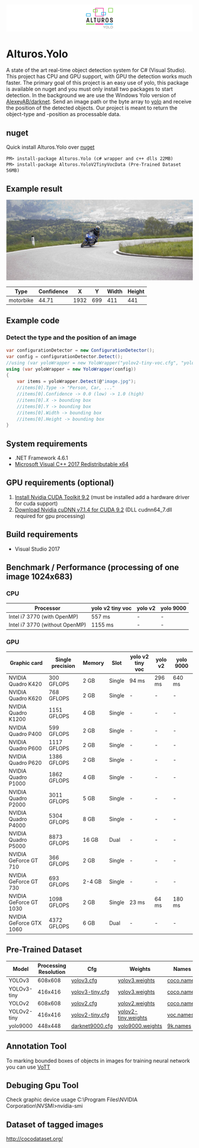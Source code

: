 ![Alturos.Yolo](doc/logo-banner.png)

# Alturos.Yolo

A state of the art real-time object detection system for C# (Visual Studio). This project has CPU and GPU support, with GPU the detection works much faster. The primary goal of this project is an easy use of yolo, this package is available on nuget and you must only install two packages to start detection. In the background we are use the Windows Yolo version of [AlexeyAB/darknet](https://github.com/AlexeyAB/darknet). Send an image path or the byte array to [yolo](https://github.com/pjreddie/darknet) and receive the position of the detected objects. Our project is meant to return the object-type and -position as processable data.

## nuget
Quick install Alturos.Yolo over [nuget](https://www.nuget.org/packages/Alturos.Yolo)
```
PM> install-package Alturos.Yolo (c# wrapper and c++ dlls 22MB)
PM> install-package Alturos.YoloV2TinyVocData (Pre-Trained Dataset 56MB)
```

## Example result

![object detection result](doc/objectdetection.jpg)

Type | Confidence | X | Y | Width | Height |
--- | --- | --- | --- | --- | --- |
motorbike | 44.71 | 1932 | 699 | 411 | 441 |

## Example code

### Detect the type and the position of an image
```cs
var configurationDetector = new ConfigurationDetector();
var config = configurationDetector.Detect();
//using (var yoloWrapper = new YoloWrapper("yolov2-tiny-voc.cfg", "yolov2-tiny-voc.weights", "voc.names"))
using (var yoloWrapper = new YoloWrapper(config))
{
	var items = yoloWrapper.Detect(@"image.jpg");
	//items[0].Type -> "Person, Car, ..."
	//items[0].Confidence -> 0.0 (low) -> 1.0 (high)
	//items[0].X -> bounding box
	//items[0].Y -> bounding box
	//items[0].Width -> bounding box
	//items[0].Height -> bounding box
}
```

## System requirements
- .NET Framework 4.6.1
- [Microsoft Visual C++ 2017 Redistributable x64](https://go.microsoft.com/fwlink/?LinkId=746572)

## GPU requirements (optional)
1) [Install Nvidia CUDA Toolkit 9.2](https://developer.nvidia.com/cuda-downloads) (must be installed add a hardware driver for cuda support)
2) [Download Nvidia cuDNN v7.1.4 for CUDA 9.2](https://developer.nvidia.com/rdp/cudnn-download) (DLL cudnn64_7.dll required for gpu processing)

## Build requirements
- Visual Studio 2017

## Benchmark / Performance (processing of one image 1024x683)

### CPU

Processor | yolo v2 tiny voc | yolo v2 | yolo 9000 |
--- | --- | --- | --- | 
Intel i7 3770 (with OpenMP) | 557 ms | - | - | 
Intel i7 3770 (without OpenMP) | 1155 ms | - | - | 

### GPU

Graphic card | Single precision | Memory | Slot | yolo v2 tiny voc | yolo v2 | yolo 9000 |
--- | --- | --- | --- | --- | --- | --- |
NVIDIA Quadro K420 | 300 GFLOPS | 2 GB | Single | 94 ms | 296 ms | 640 ms |
NVIDIA Quadro K620 | 768 GFLOPS | 2 GB | Single | - | - | - |
NVIDIA Quadro K1200 | 1151 GFLOPS | 4 GB | Single | - | - | - |
NVIDIA Quadro P400 | 599 GFLOPS | 2 GB | Single | - | - | - |
NVIDIA Quadro P600 | 1117 GFLOPS | 2 GB | Single | - | - | - |
NVIDIA Quadro P620 | 1386 GFLOPS | 2 GB | Single | - | - | - |
NVIDIA Quadro P1000 | 1862 GFLOPS | 4 GB | Single | - | - | - |
NVIDIA Quadro P2000 | 3011 GFLOPS | 5 GB | Single | - | - | - |
NVIDIA Quadro P4000 | 5304 GFLOPS | 8 GB | Single | - | - | - |
NVIDIA Quadro P5000 | 8873 GFLOPS | 16 GB | Dual | - | - | - |
NVIDIA GeForce GT 710 | 366 GFLOPS | 2 GB | Single | - | - | - |
NVIDIA GeForce GT 730 | 693 GFLOPS | 2-4 GB | Single | - | - | - |
NVIDIA GeForce GT 1030 | 1098 GFLOPS | 2 GB | Single | 23 ms | 64 ms| 180 ms |
NVIDIA GeForce GTX 1060 | 4372 GFLOPS | 6 GB | Dual | - | - | - |


## Pre-Trained Dataset
Model | Processing Resolution | Cfg | Weights | Names |
--- | --- | --- | --- | --- |
YOLOv3 | 608x608 | [yolov3.cfg](https://github.com/pjreddie/darknet/blob/master/cfg/yolov3.cfg) | [yolov3.weights](https://pjreddie.com/media/files/yolov3.weights) | [coco.names](https://github.com/pjreddie/darknet/blob/master/data/coco.names) |
YOLOv3-tiny | 416x416 | [yolov3-tiny.cfg](https://github.com/pjreddie/darknet/blob/master/cfg/yolov3-tiny.cfg) | [yolov3.weights](https://pjreddie.com/media/files/yolov3.weights) | [coco.names](https://github.com/pjreddie/darknet/blob/master/data/coco.names) |
YOLOv2 | 608x608 | [yolov2.cfg](https://github.com/pjreddie/darknet/blob/master/cfg/yolov2.cfg) | [yolov2.weights](https://pjreddie.com/media/files/yolov2.weights) | [coco.names](https://github.com/pjreddie/darknet/blob/master/data/coco.names) |
YOLOv2-tiny | 416x416 | [yolov2-tiny.cfg](https://github.com/pjreddie/darknet/blob/master/cfg/yolov2-tiny.cfg) | [yolov2-tiny.weights](https://pjreddie.com/media/files/yolov2-tiny.weights) | [voc.names](https://github.com/pjreddie/darknet/blob/master/data/voc.names) |
yolo9000 | 448x448 | [darknet9000.cfg](https://github.com/pjreddie/darknet/blob/master/cfg/darknet9000.cfg) | [yolo9000.weights](https://github.com/philipperemy/yolo-9000/tree/master/yolo9000-weights) | [9k.names](https://github.com/pjreddie/darknet/blob/master/data/9k.names) |

## Annotation Tool

To marking bounded boxes of objects in images for training neural network you can use [VoTT](https://github.com/Microsoft/VoTT)

## Debuging Gpu Tool

Check graphic device usage C:\Program Files\NVIDIA Corporation\NVSMI>nvidia-smi

## Dataset of tagged images

http://cocodataset.org/
